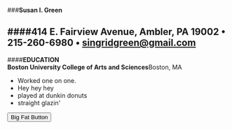 ###**Susan I. Green**  

####**414 E. Fairview Avenue, Ambler, PA 19002 • 215-260-6980 • singridgreen@gmail.com**  
---  
####**EDUCATION**  
**Boston University College of Arts and Sciences**Boston, MA

* Worked one on one.
* Hey hey hey
* played at dunkin donuts
* straight glazin'

<button class="button-save large">Big Fat Button</button>
